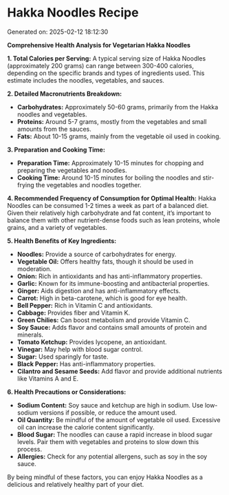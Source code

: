 # Hakka Noodles Recipe
Generated on: 2025-02-12 18:12:30

**Comprehensive Health Analysis for Vegetarian Hakka Noodles**

**1. Total Calories per Serving:**
A typical serving size of Hakka Noodles (approximately 200 grams) can range between 300-400 calories, depending on the specific brands and types of ingredients used. This estimate includes the noodles, vegetables, and sauces.

**2. Detailed Macronutrients Breakdown:**
- **Carbohydrates:** Approximately 50-60 grams, primarily from the Hakka noodles and vegetables.
- **Proteins:** Around 5-7 grams, mostly from the vegetables and small amounts from the sauces.
- **Fats:** About 10-15 grams, mainly from the vegetable oil used in cooking.

**3. Preparation and Cooking Time:**
- **Preparation Time:** Approximately 10-15 minutes for chopping and preparing the vegetables and noodles.
- **Cooking Time:** Around 10-15 minutes for boiling the noodles and stir-frying the vegetables and noodles together.

**4. Recommended Frequency of Consumption for Optimal Health:**
Hakka Noodles can be consumed 1-2 times a week as part of a balanced diet. Given their relatively high carbohydrate and fat content, it’s important to balance them with other nutrient-dense foods such as lean proteins, whole grains, and a variety of vegetables.

**5. Health Benefits of Key Ingredients:**
- **Noodles:** Provide a source of carbohydrates for energy.
- **Vegetable Oil:** Offers healthy fats, though it should be used in moderation.
- **Onion:** Rich in antioxidants and has anti-inflammatory properties.
- **Garlic:** Known for its immune-boosting and antibacterial properties.
- **Ginger:** Aids digestion and has anti-inflammatory effects.
- **Carrot:** High in beta-carotene, which is good for eye health.
- **Bell Pepper:** Rich in Vitamin C and antioxidants.
- **Cabbage:** Provides fiber and Vitamin K.
- **Green Chilies:** Can boost metabolism and provide Vitamin C.
- **Soy Sauce:** Adds flavor and contains small amounts of protein and minerals.
- **Tomato Ketchup:** Provides lycopene, an antioxidant.
- **Vinegar:** May help with blood sugar control.
- **Sugar:** Used sparingly for taste.
- **Black Pepper:** Has anti-inflammatory properties.
- **Cilantro and Sesame Seeds:** Add flavor and provide additional nutrients like Vitamins A and E.

**6. Health Precautions or Considerations:**
- **Sodium Content:** Soy sauce and ketchup are high in sodium. Use low-sodium versions if possible, or reduce the amount used.
- **Oil Quantity:** Be mindful of the amount of vegetable oil used. Excessive oil can increase the calorie content significantly.
- **Blood Sugar:** The noodles can cause a rapid increase in blood sugar levels. Pair them with vegetables and proteins to slow down this process.
- **Allergies:** Check for any potential allergens, such as soy in the soy sauce.

By being mindful of these factors, you can enjoy Hakka Noodles as a delicious and relatively healthy part of your diet.
